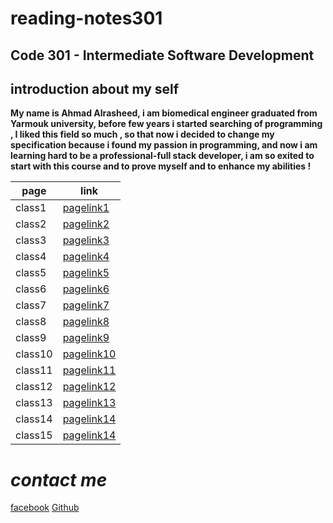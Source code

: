 # reading-notes301

## Code 301 - Intermediate Software Development

## introduction about my self
 **My name is Ahmad Alrasheed, i am biomedical engineer graduated from Yarmouk university, before few years i started searching of programming , I liked this field so much , so that now i decided to change my specification because i found my passion in programming, and now i am learning hard to be a professional-full stack developer, i am so exited to start with this course and to prove myself and to enhance my abilities !**

| page        | link                   |
| ----------- | -----------            |
| class1      | [pagelink1](read1.md)  |
| class2      | [pagelink2](read2.md)  |
| class3      | [pagelink3](read3.md)  |
| class4      | [pagelink4](read4.md)  |
| class5      | [pagelink5](read5.md)  |
| class6      | [pagelink6](read6.md)  |
| class7      | [pagelink7](read7.md)  |
| class8      | [pagelink8](read8.md)  |
| class9      | [pagelink9](read9.md)  |
| class10     | [pagelink10]() |
| class11     | [pagelink11]() |
| class12     | [pagelink12]() |
| class13     | [pagelink13]() |
| class14     | [pagelink14]() |
| class15     | [pagelink14]() |



# ***contact me***



[facebook](https://www.facebook.com)
[Github](https://github.com/ahmadalrasheed)

